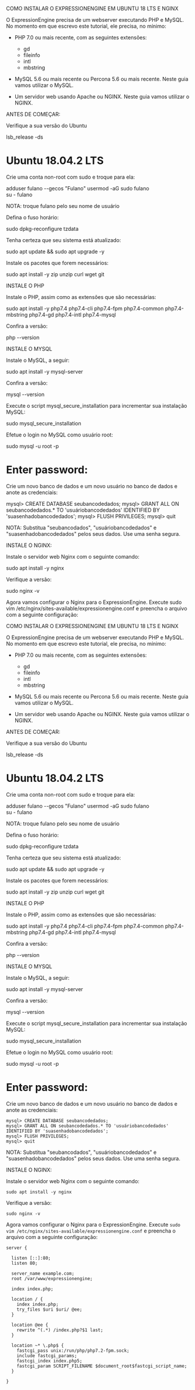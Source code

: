 COMO INSTALAR O EXPRESSIONENGINE EM UBUNTU 18 LTS E NGINX

O ExpressionEngine precisa de um webserver executando PHP e MySQL. No momento em que escrevo este tutorial, ele precisa, no mínimo:

- PHP 7.0 ou mais recente, com as seguintes extensões:
	 - gd
	 - fileinfo
	 - intl
	 - mbstring

- MySQL 5.6 ou mais recente ou Percona 5.6 ou mais recente. Neste guia vamos utilizar o MySQL.
- Um servidor web usando Apache ou NGINX. Neste guia vamos utilizar o NGINX.

ANTES DE COMEÇAR:

Verifique a sua versão do Ubuntu

lsb_release -ds
# Ubuntu 18.04.2 LTS

Crie uma conta non-root com sudo e troque para ela:

adduser fulano --gecos "Fulano"
usermod -aG sudo fulano  
su - fulano

NOTA: troque fulano pelo seu nome de usuário

Defina o fuso horário:

sudo dpkg-reconfigure tzdata

Tenha certeza que seu sistema está atualizado:

sudo apt update && sudo apt upgrade -y

Instale os pacotes que forem necessários:

sudo apt install -y zip unzip curl wget git

INSTALE O PHP

Instale o PHP, assim como as extensões que são necessárias:

sudo apt install -y php7.4 php7.4-cli php7.4-fpm php7.4-common php7.4-mbstring php7.4-gd php7.4-intl php7.4-mysql

Confira a versão:

php --version

INSTALE O MYSQL

Instale o MySQL, a seguir:

sudo apt install -y mysql-server

Confira a versão:

mysql --version

Execute o script mysql_secure_installation para incrementar sua instalação MySQL:

sudo mysql_secure_installation

Efetue o login no MySQL como usuário root:

sudo mysql -u root -p
# Enter password:

Crie um novo banco de dados e um novo usuário no banco de dados e anote as credenciais:

mysql> CREATE DATABASE seubancodedados;
mysql> GRANT ALL ON seubancodedados.* TO 'usuáriobancodedados' IDENTIFIED BY 'suasenhadobancodedados';
mysql> FLUSH PRIVILEGES;
mysql> quit

NOTA: Substitua "seubancodados", "usuáriobancodedados" e "suasenhadobancodedados" pelos seus dados. Use uma senha segura.

INSTALE O NGINX:

Instale o servidor web Nginx com o seguinte comando:

sudo apt install -y nginx

Verifique a versão:

sudo nginx -v

Agora vamos configurar o Nginx para o ExpressionEngine. Execute 
sudo vim /etc/nginx/sites-available/expressionengine.conf e preencha o arquivo com a seguinte configuração:

COMO INSTALAR O EXPRESSIONENGINE EM UBUNTU 18 LTS E NGINX

O ExpressionEngine precisa de um webserver executando PHP e MySQL. No momento em que escrevo este tutorial, ele precisa, no mínimo:

- PHP 7.0 ou mais recente, com as seguintes extensões:
	 - gd
	 - fileinfo
	 - intl
	 - mbstring

- MySQL 5.6 ou mais recente ou Percona 5.6 ou mais recente. Neste guia vamos utilizar o MySQL.
- Um servidor web usando Apache ou NGINX. Neste guia vamos utilizar o NGINX.

ANTES DE COMEÇAR:

Verifique a sua versão do Ubuntu

lsb_release -ds
# Ubuntu 18.04.2 LTS

Crie uma conta non-root com sudo e troque para ela:

adduser fulano --gecos "Fulano"
usermod -aG sudo fulano  
su - fulano

NOTA: troque fulano pelo seu nome de usuário

Defina o fuso horário:

sudo dpkg-reconfigure tzdata

Tenha certeza que seu sistema está atualizado:

sudo apt update && sudo apt upgrade -y

Instale os pacotes que forem necessários:

sudo apt install -y zip unzip curl wget git

INSTALE O PHP

Instale o PHP, assim como as extensões que são necessárias:

sudo apt install -y php7.4 php7.4-cli php7.4-fpm php7.4-common php7.4-mbstring php7.4-gd php7.4-intl php7.4-mysql

Confira a versão:

php --version

INSTALE O MYSQL

Instale o MySQL, a seguir:

sudo apt install -y mysql-server

Confira a versão:

mysql --version

Execute o script mysql_secure_installation para incrementar sua instalação MySQL:

sudo mysql_secure_installation

Efetue o login no MySQL como usuário root:

sudo mysql -u root -p
# Enter password:

Crie um novo banco de dados e um novo usuário no banco de dados e anote as credenciais:
```
mysql> CREATE DATABASE seubancodedados;
mysql> GRANT ALL ON seubancodedados.* TO 'usuáriobancodedados' IDENTIFIED BY 'suasenhadobancodedados';
mysql> FLUSH PRIVILEGES;
mysql> quit
```
NOTA: Substitua "seubancodados", "usuáriobancodedados" e "suasenhadobancodedados" pelos seus dados. Use uma senha segura.

INSTALE O NGINX:

Instale o servidor web Nginx com o seguinte comando:
```
sudo apt install -y nginx
```
Verifique a versão:
```
sudo nginx -v
```
Agora vamos configurar o Nginx para o ExpressionEngine. Execute 
``` sudo vim /etc/nginx/sites-available/expressionengine.conf ```
e preencha o arquivo com a seguinte configuração:


```
server {

  listen [::]:80;
  listen 80;

  server_name example.com;
  root /var/www/expressionengine;

  index index.php;

  location / {
    index index.php;
    try_files $uri $uri/ @ee;
  }

  location @ee {
    rewrite ^(.*) /index.php?$1 last;
  }

  location ~* \.php$ {
    fastcgi_pass unix:/run/php/php7.2-fpm.sock;
    include fastcgi_params;
    fastcgi_index index.php5;
    fastcgi_param SCRIPT_FILENAME $document_root$fastcgi_script_name;
  }

}

```

